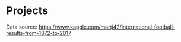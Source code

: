 # Projects
Data source: https://www.kaggle.com/martj42/international-football-results-from-1872-to-2017
